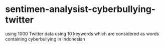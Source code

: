# sentimen-analysist-cyberbullying-twitter
using 1000 Twitter data using 10 keywords which are considered as words containing cyberbullying in Indonesian
